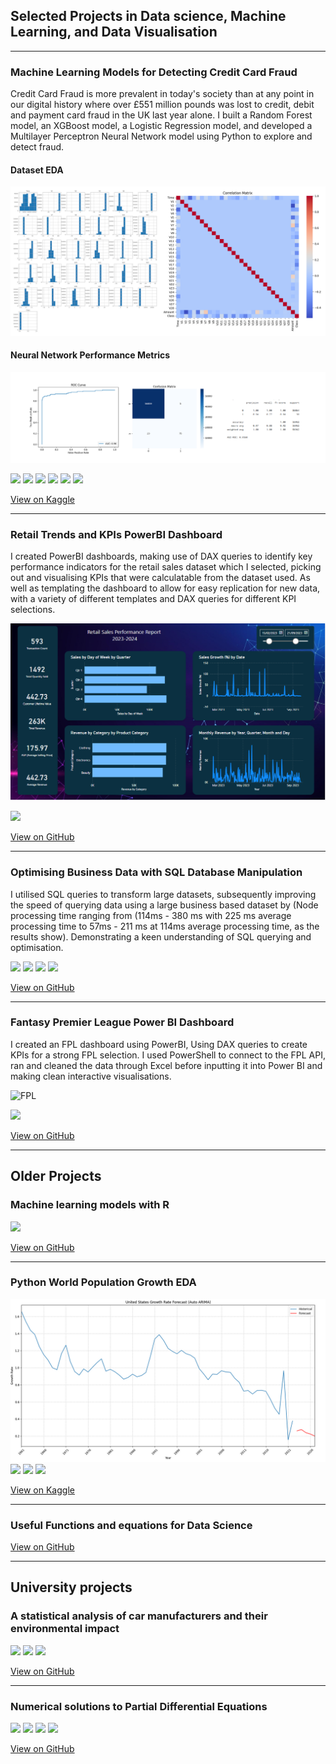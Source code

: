 ## Selected Projects in Data science, Machine Learning, and Data Visualisation
---
### Machine Learning Models for Detecting Credit Card Fraud
Credit Card Fraud is more prevalent in today's society than at any point in our digital history where over £551 million pounds was lost to credit, debit and payment card fraud in the UK last year alone. I built a Random Forest model, an XGBoost model, a Logistic Regression model, and developed a Multilayer Perceptron Neural Network model using Python to explore and detect fraud.
#### Dataset EDA
![Graphs](assets/images/Graphs.png)
#### Neural Network Performance Metrics
![NNresult](assets/images/NNresult.png)

[![](https://img.shields.io/badge/python-3670A0?style=for-the-badge&logo=python&logoColor=ffdd54)](#)
[![](https://img.shields.io/badge/Keras-%23D00000.svg?style=for-the-badge&logo=Keras&logoColor=white)](#)
[![](https://img.shields.io/badge/Matplotlib-%23ffffff.svg?style=for-the-badge&logo=Matplotlib&logoColor=black)](#)
[![](https://img.shields.io/badge/numpy-%23013243.svg?style=for-the-badge&logo=numpy&logoColor=white)](#)
[![](https://img.shields.io/badge/scikit--learn-%23F7931E.svg?style=for-the-badge&logo=scikit-learn&logoColor=white)](#)
[![](https://img.shields.io/badge/jupyter-%23FA0F00.svg?style=for-the-badge&logo=jupyter&logoColor=white)](#)

[View on Kaggle](https://www.kaggle.com/code/tom1123/machine-learning-models-to-detect-fraud)

---
### Retail Trends and KPIs PowerBI Dashboard

I created PowerBI dashboards, making use of DAX queries to identify key performance indicators for the retail sales dataset which I selected, picking out and visualising KPIs that were calculatable from the dataset used. As well as templating the dashboard to allow for easy replication for new data, with a variety of different templates and DAX queries for different KPI selections.

![Dashboard](assets/images/dashboard.png)

[![](https://img.shields.io/badge/power_bi-F2C811?style=for-the-badge&logo=powerbi&logoColor=black)](#)

[View on GitHub](https://github.com/GHtjm/Retail-Sales-PowerBI)

---
### Optimising Business Data with SQL Database Manipulation
I utilised SQL queries to transform large datasets, subsequently improving the speed of querying data using a large business based dataset by (Node processing time ranging from (114ms - 380 ms with 225 ms average processing time to 57ms - 211 ms at 114ms average processing time, as the results show). Demonstrating a keen understanding of SQL querying and optimisation.

[![](https://img.shields.io/badge/mysql-4479A1.svg?style=for-the-badge&logo=mysql&logoColor=white)](#)
[![](https://img.shields.io/badge/postgres-%23316192.svg?style=for-the-badge&logo=postgresql&logoColor=white)](#)
[![](https://img.shields.io/badge/sqlite-%2307405e.svg?style=for-the-badge&logo=sqlite&logoColor=white)](#)
[![](https://img.shields.io/badge/Microsoft_Excel-217346?style=for-the-badge&logo=microsoft-excel&logoColor=white)](#)

[View on GitHub](https://github.com/GHtjm/Optimising-Business-Data-with-SQL-Database-Manipulation)

---
### Fantasy Premier League Power BI Dashboard

I created an FPL dashboard using PowerBI, Using DAX queries to create KPIs for a strong FPL selection. I used PowerShell to connect to the FPL API, ran and cleaned the data through Excel before inputting it into Power BI and making clean interactive visualisations.

![FPL](assets/images/FPL1.png)

[![](https://img.shields.io/badge/power_bi-F2C811?style=for-the-badge&logo=powerbi&logoColor=black)](#)

[View on GitHub](https://github.com/GHtjm/FPL-Dashboard)

---
## Older Projects
### Machine learning models with R

![](https://img.shields.io/badge/r-%23276DC3.svg?style=for-the-badge&logo=r&logoColor=white)

[View on GitHub](https://htmlpreview.github.io/?https://github.com/GHtjm/GHtjm.github.io/blob/main/assets/docs/creditcardfraudknit.html)

---
### Python World Population Growth EDA

![](assets/images/arima.png)
![](https://img.shields.io/badge/python-3670A0?style=for-the-badge&logo=python&logoColor=ffdd54)
![](https://img.shields.io/badge/pandas-%23150458.svg?style=for-the-badge&logo=pandas&logoColor=white)
![](https://img.shields.io/badge/Matplotlib-%23ffffff.svg?style=for-the-badge&logo=Matplotlib&logoColor=black)

[View on Kaggle](https://www.kaggle.com/code/tom1123/world-population-growth-eda?scriptVersionId=206181771)

---
### Useful Functions and equations for Data Science
[View on GitHub](https://github.com/GHtjm/Resources)

---
## University projects
### A statistical analysis of car manufacturers and their environmental impact

![](https://img.shields.io/badge/r-%23276DC3.svg?style=for-the-badge&logo=r&logoColor=white)
![](https://img.shields.io/badge/Microsoft_Excel-217346?style=for-the-badge&logo=microsoft-excel&logoColor=white)
![](https://img.shields.io/badge/Matplotlib-%23ffffff.svg?style=for-the-badge&logo=Matplotlib&logoColor=black)

[View on GitHub](https://github.com/GHtjm/University-Projects)

---
### Numerical solutions to Partial Differential Equations

![](https://img.shields.io/badge/python-3670A0?style=for-the-badge&logo=python&logoColor=ffdd54)
![](https://img.shields.io/badge/SciPy-%230C55A5.svg?style=for-the-badge&logo=scipy&logoColor=%white)
![](https://img.shields.io/badge/Matplotlib-%23ffffff.svg?style=for-the-badge&logo=Matplotlib&logoColor=black)
![](https://img.shields.io/badge/numpy-%23013243.svg?style=for-the-badge&logo=numpy&logoColor=white)

[View on GitHub](https://github.com/GHtjm/University-Projects)


